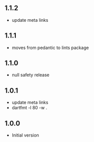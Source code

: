 ## 1.1.2
- update meta links

## 1.1.1
- moves from pedantic to lints package

## 1.1.0
- null safety release

## 1.0.1
- update meta links
- dartfmt -l 80 -w .

## 1.0.0
- Initial version
